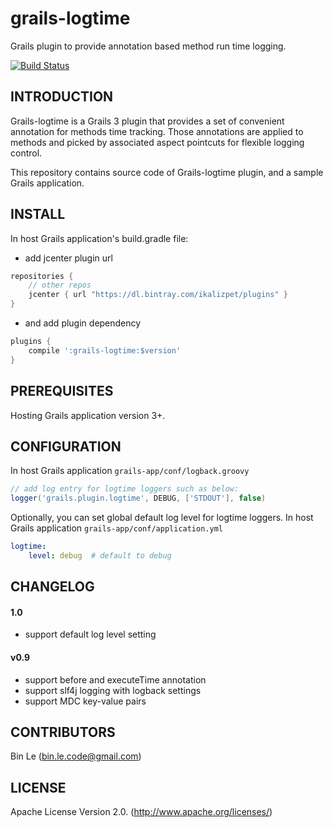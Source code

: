 # grails-logtime
Grails plugin to provide annotation based method run time logging.

[![Build Status](https://travis-ci.org/binlecode/grails-logtime.svg?branch=dev-g31)](https://travis-ci.org/binlecode/grails-logtime)
 
## INTRODUCTION 

Grails-logtime is a Grails 3 plugin that provides a set of convenient annotation for methods time tracking.
Those annotations are applied to methods and picked by associated aspect pointcuts for flexible logging control.  

This repository contains source code of Grails-logtime plugin, and a sample Grails application.

## INSTALL

In host Grails application's build.gradle file:

- add jcenter plugin url

```groovy
repositories {
    // other repos
    jcenter { url "https://dl.bintray.com/ikalizpet/plugins" }
}
```

- and add plugin dependency
```groovy
plugins {
    compile ':grails-logtime:$version'
}
```

## PREREQUISITES

Hosting Grails application version 3+.


## CONFIGURATION

In host Grails application ```grails-app/conf/logback.groovy```

```groovy
// add log entry for logtime loggers such as below:
logger('grails.plugin.logtime', DEBUG, ['STDOUT'], false)
```

Optionally, you can set global default log level for logtime loggers. In host Grails application ```grails-app/conf/application.yml```

```yaml
logtime:
    level: debug  # default to debug       
```

## CHANGELOG

#### 1.0
* support default log level setting

#### v0.9
* support before and executeTime annotation
* support slf4j logging with logback settings
* support MDC key-value pairs

## CONTRIBUTORS

Bin Le (bin.le.code@gmail.com)


## LICENSE

Apache License Version 2.0. (http://www.apache.org/licenses/)